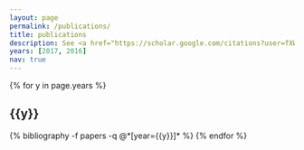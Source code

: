 ```yaml
---
layout: page
permalink: /publications/
title: publications
description: See <a href="https://scholar.google.com/citations?user=fXWneGkAAAAJ">Google Scholar</a> for the most up-to-date itemization.
years: [2017, 2016]
nav: true
---
```




<div class="publications">

{% for y in page.years %}
  <h2 class="year">{{y}}</h2>
  {% bibliography -f papers -q @*[year={{y}}]* %}
{% endfor %}

</div>
